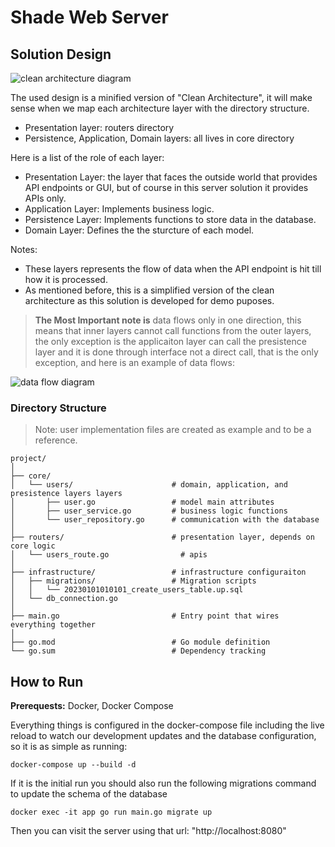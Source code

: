 # Shade Web Server

##  Solution Design

<image src="./docs/clearn-architecture.png"  alt="clean architecture diagram"/>

<br>

The used design is a minified version of "Clean Architecture", it will make sense when we map each architecture layer with the directory structure.
- Presentation layer: routers directory
- Persistence, Application, Domain layers: all lives in core directory

Here is a list of the role of each layer:
- Presentation Layer: the layer that faces the outside world that provides API endpoints or GUI, but of course in this server solution it provides APIs only.
- Application Layer: Implements business logic.
- Persistence Layer: Implements functions to store data in the database.
- Domain Layer: Defines the the sturcture of each model.

Notes:
- These layers represents the flow of data when the API endpoint is hit till how it is processed.
- As mentioned before, this is a simplified version of the clean architecture as this solution is developed for demo puposes.

> **The Most Important note is** data flows only in one direction, this means that inner layers cannot call functions from the outer layers, the only exception is the applicaiton layer can call the presistence layer and it is done through interface not a direct call, that is the only exception, and here is an example of data flows:

<image src="./docs/dfd.png"  alt="data flow diagram"/>

### Directory Structure

> Note: user implementation files are created as example and to be a reference.

```
project/
│
├── core/                           
│   └── users/                      # domain, application, and presistence layers layers 
│       ├── user.go                 # model main attributes
│       ├── user_service.go         # business logic functions
│       └── user_repository.go      # communication with the database
│
├── routers/                        # presentation layer, depends on core logic
│   └── users_route.go                # apis
│
├── infrastructure/                 # infrastructure configuraiton
│   ├── migrations/                 # Migration scripts
│   │   └── 20230101010101_create_users_table.up.sql
│   └── db_connection.go
│
├── main.go                         # Entry point that wires everything together
│
├── go.mod                          # Go module definition
└── go.sum                          # Dependency tracking
```

## How to Run

**Prerequests:** Docker, Docker Compose

Everything things is configured in the docker-compose file including the live reload to watch our development updates and the database configuration, so it is as simple as running:

`docker-compose up --build -d`

If it is the initial run you should also run the following migrations command to update the schema of the database

`docker exec -it app go run main.go migrate up`

Then you can visit the server using that url: "http://localhost:8080"